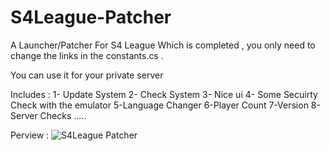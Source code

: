 # S4League-Patcher

A Launcher/Patcher For S4 League Which is completed , you only need to change the links in the constants.cs .

You can use it for your private server

Includes : 
1- Update System
2- Check System
3- Nice ui
4- Some Secuirty Check with the emulator
5-Language Changer
6-Player Count
7-Version
8-Server Checks
.....

Perview : 
![S4League Patcher](https://i.ibb.co/0tyNvgs/patcher.png)
